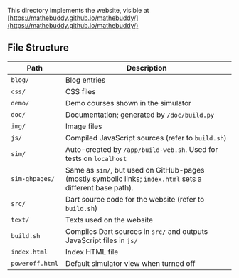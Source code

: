 This directory implements the website, visible at [https://mathebuddy.github.io/mathebuddy/](https://mathebuddy.github.io/mathebuddy/)

## File Structure

| Path            | Description                                                                                                |
| --------------- | ---------------------------------------------------------------------------------------------------------- |
| `blog/`         | Blog entries                                                                                               |
| `css/`          | CSS files                                                                                                  |
| `demo/`         | Demo courses shown in the simulator                                                                        |
| `doc/`          | Documentation; generated by `/doc/build.py`                                                                |
| `img/`          | Image files                                                                                                |
| `js/`           | Compiled JavaScript sources (refer to `build.sh`)                                                          |
| `sim/`          | Auto-created by `/app/build-web.sh`. Used for tests on `localhost`                                         |
| `sim-ghpages/`  | Same as `sim/`, but used on GitHub-pages (mostly symbolic links; `index.html` sets a different base path). |
| `src/`          | Dart source code for the website (refer to `build.sh`)                                                     |
| `text/`         | Texts used on the website                                                                                  |
| `build.sh`      | Compiles Dart sources in `src/` and outputs JavaScript files in `js/`                                      |
| `index.html`    | Index HTML file                                                                                            |
| `poweroff.html` | Default simulator view when turned off                                                                     |
